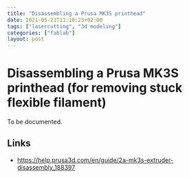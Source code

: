 ```yaml
---
title: "Disassembling a Prusa MK3S printhead"
date: 2021-05-21T11:10:23+02:00
tags: ["lasercutting", "3d modeling"]
categories: ["fablab"]
layout: post
---
```


# Disassembling a Prusa MK3S printhead (for removing stuck flexible filament)
To be documented.

## Links
- <https://help.prusa3d.com/en/guide/2a-mk3s-extruder-disassembly_188397>